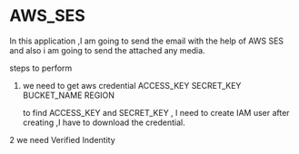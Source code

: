 # AWS_SES


In this application ,I am going to send the email with the help of AWS SES and also i am going to send the attached any media.


steps to perform 

1. we need to get aws credential
                ACCESS_KEY
                SECRET_KEY
                BUCKET_NAME
                REGION

     to find ACCESS_KEY and SECRET_KEY , I need to create IAM user after creating ,I have to download the credential.

2 we need Verified Indentity